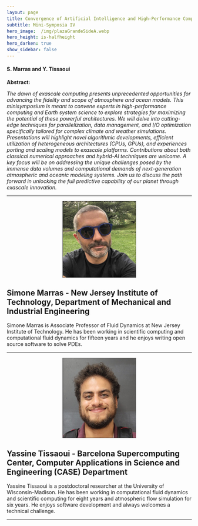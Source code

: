 ```yaml
---
layout: page
title: Convergence of Artificial Intelligence and High-Performance Computing for Computational Fluid Dynamics
subtitle: Mini-Symposia IV
hero_image:  /img/plazaGrandeSideA.webp
hero_height: is-halfheight
hero_darken: true
show_sidebar: false
---
```


#### S. Marras and Y. Tissaoui

**Abstract:**

*The dawn of exascale computing presents unprecedented opportunities for advancing the fidelity and scope of atmosphere and ocean models. This minisymposium is meant to convene experts in high-performance computing and Earth system science to explore strategies for maximizing the potential of these powerful architectures. We will delve into cutting-edge techniques for parallelization, data management, and I/O optimization specifically tailored for complex climate and weather simulations. Presentations will highlight novel algorithmic developments, efficient utilization of heterogeneous architectures (CPUs, GPUs), and experiences porting and scaling models to exascale platforms. Contributions about both classical numerical approaches and hybrid-AI techniques are welcome. A key focus will be on addressing the unique challenges posed by the immense data volumes and computational demands of next-generation atmospheric and oceanic modeling systems. Join us to discuss the path forward in unlocking the full predictive capability of our planet through exascale innovation.*

---

<img loading="lazy" src="/img/simone.webp" alt="organizer" style="width: 200px; height: auto; display: block; margin: 0 auto"/>

## Simone Marras - New Jersey Institute of Technology, Department of Mechanical and Industrial Engineering

Simone Marras is Associate Professor of Fluid Dynamics at New Jersey Institute of Technology. He has been working in scientific computing and computational fluid dynamics for fifteen years and he enjoys writing open source software to solve PDEs.

---

<img loading="lazy" src="/img/yassine.webp" alt="organizer" style="width: 200px; height: auto; display: block; margin: 0 auto"/>

## Yassine Tissaoui - Barcelona Supercomputing Center, Computer Applications in Science and Engineering (CASE) Department

Yassine Tissaoui is a postdoctoral researcher at the University of Wisconsin-Madison. He has been working in computational fluid dynamics and scientific computing for eight years and atmospheric flow simulation for six years. He enjoys software development and always welcomes a technical challenge.

---
